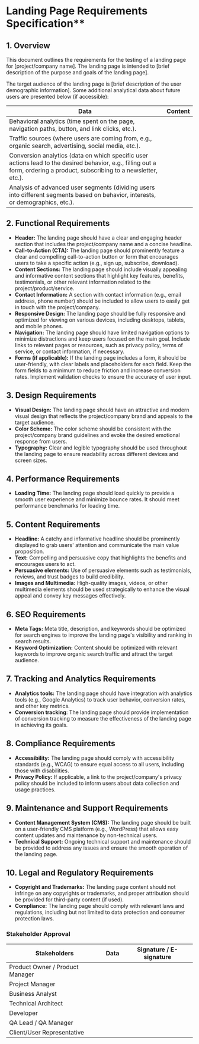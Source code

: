 # Landing Page Requirements Specification**

## 1. Overview

This document outlines the requirements for the testing of a landing page for [project/company name]. The landing page is intended to [brief description of the purpose and goals of the landing page].

The target audience of the landing page is [brief description of the user demographic information]. Some additional analytical data about future users are presented below (if accessible):

| **Data**                                                                                                                                                                  | **Content** |
|---------------------------------------------------------------------------------------------------------------------------------------------------------------------------|-------------|
| Behavioral analytics (time spent on the page, navigation paths, button, and link clicks, etc.).                                                                           |             |
| Traffic sources (where users are coming from, e.g., organic search, advertising, social media, etc.).                                                                     |             |
| Conversion analytics (data on which specific user actions lead to the desired behavior, e.g., filling out a form, ordering a product, subscribing to a newsletter, etc.). |             |
| Analysis of advanced user segments (dividing users into different segments based on behavior, interests, or demographics, etc.).                                          |             |

## 2. Functional Requirements

-   **Header:** The landing page should have a clear and engaging header section that includes the project/company name and a concise headline.
-   **Call-to-Action (CTA):** The landing page should prominently feature a clear and compelling call-to-action button or form that encourages users to take a specific action (e.g., sign up, subscribe, download).
-   **Content Sections:** The landing page should include visually appealing and informative content sections that highlight key features, benefits, testimonials, or other relevant information related to the project/product/service.
-   **Contact Information:** A section with contact information (e.g., email address, phone number) should be included to allow users to easily get in touch with the project/company.
-   **Responsive Design:** The landing page should be fully responsive and optimized for viewing on various devices, including desktops, tablets, and mobile phones.
-   **Navigation:** The landing page should have limited navigation options to minimize distractions and keep users focused on the main goal. Include links to relevant pages or resources, such as privacy policy, terms of service, or contact information, if necessary.
-   **Forms (if applicable):** If the landing page includes a form, it should be user-friendly, with clear labels and placeholders for each field. Keep the form fields to a minimum to reduce friction and increase conversion rates. Implement validation checks to ensure the accuracy of user input.

## 3. Design Requirements

-   **Visual Design:** The landing page should have an attractive and modern visual design that reflects the project/company brand and appeals to the target audience.
-   **Color Scheme:** The color scheme should be consistent with the project/company brand guidelines and evoke the desired emotional response from users.
-   **Typography:** Clear and legible typography should be used throughout the landing page to ensure readability across different devices and screen sizes.

## 4. Performance Requirements

-   **Loading Time:** The landing page should load quickly to provide a smooth user experience and minimize bounce rates. It should meet performance benchmarks for loading time.

## 5. Content Requirements

-   **Headline:** A catchy and informative headline should be prominently displayed to grab users' attention and communicate the main value proposition.
-   **Text:** Compelling and persuasive copy that highlights the benefits and encourages users to act.
-   **Persuasive elements:** Use of persuasive elements such as testimonials, reviews, and trust badges to build credibility.
-   **Images and Multimedia:** High-quality images, videos, or other multimedia elements should be used strategically to enhance the visual appeal and convey key messages effectively.

## 6. SEO Requirements

-   **Meta Tags:** Meta title, description, and keywords should be optimized for search engines to improve the landing page's visibility and ranking in search results.
-   **Keyword Optimization:** Content should be optimized with relevant keywords to improve organic search traffic and attract the target audience.

## 7. Tracking and Analytics Requirements

-   **Analytics tools:** The landing page should have integration with analytics tools (e.g., Google Analytics) to track user behavior, conversion rates, and other key metrics.
-   **Conversion tracking**: The landing page should provide implementation of conversion tracking to measure the effectiveness of the landing page in achieving its goals.

## 8. Compliance Requirements

-   **Accessibility:** The landing page should comply with accessibility standards (e.g., WCAG) to ensure equal access to all users, including those with disabilities.
-   **Privacy Policy:** If applicable, a link to the project/company's privacy policy should be included to inform users about data collection and usage practices.

## 9. Maintenance and Support Requirements

-   **Content Management System (CMS):** The landing page should be built on a user-friendly CMS platform (e.g., WordPress) that allows easy content updates and maintenance by non-technical users.
-   **Technical Support:** Ongoing technical support and maintenance should be provided to address any issues and ensure the smooth operation of the landing page.

## 10. Legal and Regulatory Requirements

-   **Copyright and Trademarks:** The landing page content should not infringe on any copyrights or trademarks, and proper attribution should be provided for third-party content (if used).
-   **Compliance:** The landing page should comply with relevant laws and regulations, including but not limited to data protection and consumer protection laws.

### Stakeholder Approval

| **Stakeholders**                 | **Data** | **Signature / E-signature** |
|----------------------------------|----------|-----------------------------|
| Product Owner / Product Manager  |          |                             |
| Project Manager                  |          |                             |
| Business Analyst                 |          |                             |
| Technical Architect              |          |                             |
| Developer                        |          |                             |
| QA Lead / QA Manager             |          |                             |
| Client/User Representative       |          |                             |
